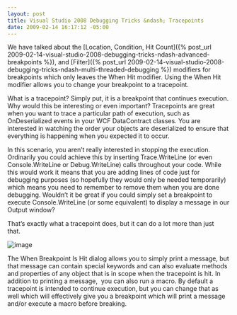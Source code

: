 ```yaml
---
layout: post
title: Visual Studio 2008 Debugging Tricks &ndash; Tracepoints
date: 2009-02-14 16:17:12 -05:00
---
```


We have talked about the [Location, Condition, Hit Count]({% post_url 2009-02-14-visual-studio-2008-debugging-tricks-ndash-advanced-breakpoints %}), and [Filter]({% post_url 2009-02-14-visual-studio-2008-debugging-tricks-ndash-multi-threaded-debugging %}) modifiers for breakpoints which only leaves the When Hit modifier. Using the When Hit modifier allows you to change your breakpoint to a tracepoint.

What is a tracepoint? Simply put, it is a breakpoint that continues execution. Why would this be interesting or even important? Tracepoints are great when you want to trace a particular path of execution, such as OnDeserialized events in your WCF DataContract classes. You are interested in watching the order your objects are deserialized to ensure that everything is happening when you expected it to occur. 

In this scenario, you aren’t really interested in stopping the execution. Ordinarily you could achieve this by inserting Trace.WriteLine (or even Console.WriteLine or Debug.WriteLine) calls throughout your code. While this would work it means that you are adding lines of code just for debugging purposes (so hopefully they would only be needed temporarily) which means you need to remember to remove them when you are done debugging. Wouldn’t it be great if you could simply set a breakpoint to execute Console.WriteLine (or some equivalent) to display a message in our Output window?

That’s exactly what a tracepoint does, but it can do a lot more than just that.  

   ![image](http://gwb.blob.core.windows.net/sdorman/WindowsLiveWriter/VisualStudio2008DebuggingTricksTracepoin_E1A7/image_3.png "image")  

The When Breakpoint Is Hit dialog allows you to simply print a message, but that message can contain special keywords and can also evaluate methods and properties of any object that is in scope when the tracepoint is hit. In addition to printing a message,  you can also run a macro. By default a tracepoint is intended to continue execution, but you can change that as well which will effectively give you a breakpoint which will print a message and/or execute a macro before breaking.
